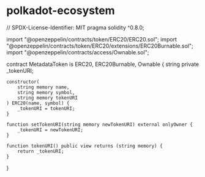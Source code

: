 # polkadot-ecosystem
// SPDX-License-Identifier: MIT
pragma solidity ^0.8.0;

import "@openzeppelin/contracts/token/ERC20/ERC20.sol";
import "@openzeppelin/contracts/token/ERC20/extensions/ERC20Burnable.sol";
import "@openzeppelin/contracts/access/Ownable.sol";

contract MetadataToken is ERC20, ERC20Burnable, Ownable {
    string private _tokenURI;

    constructor(
        string memory name,
        string memory symbol,
        string memory tokenURI
    ) ERC20(name, symbol) {
        _tokenURI = tokenURI;
    }

    function setTokenURI(string memory newTokenURI) external onlyOwner {
        _tokenURI = newTokenURI;
    }

    function tokenURI() public view returns (string memory) {
        return _tokenURI;
    }
}
